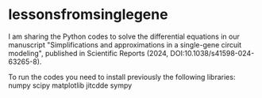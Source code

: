 # lessonsfromsinglegene
I am sharing the Python codes to solve the differential equations in our manuscript
"Simplifications and approximations in a single-gene circuit modeling", published in
Scientific Reports (2024, DOI:10.1038/s41598-024-63265-8).

To run the codes you need to install previously the following libraries:
numpy
scipy
matplotlib
jitcdde
sympy
